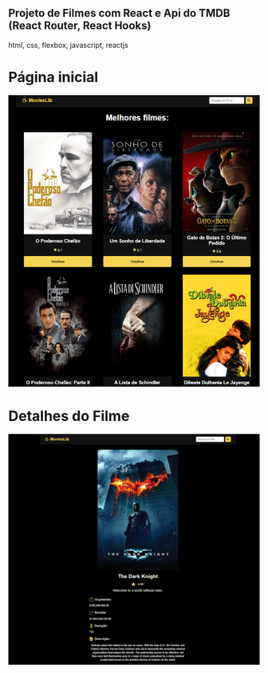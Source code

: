 ﻿# <h2> Projeto de Filmes com React e Api do TMDB (React Router, React Hooks) </h2>
 
 
 html, css, flexbox, javascript, reactjs
 
 # Página inicial
 <img src="https://raw.githubusercontent.com/dieegobs/Projeto_Filmes_Api/main/src/assets/imagem-1.png"/>
  
 # Detalhes do Filme
 <img src="https://raw.githubusercontent.com/dieegobs/Projeto_Filmes_Api/main/src/assets/imagem-2.png"/>
